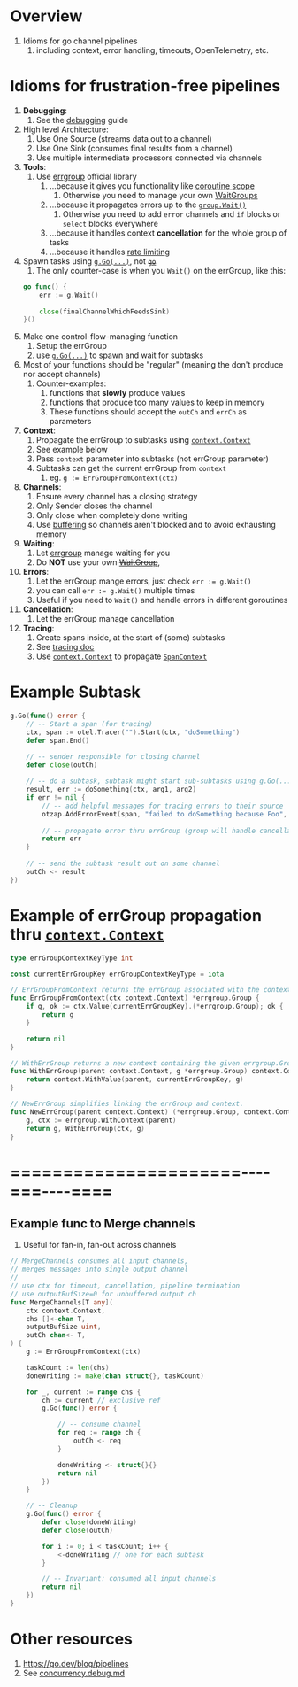 # Overview
1. Idioms for go channel pipelines 
    1. including context, error handling, timeouts, OpenTelemetry, etc.


# Idioms for frustration-free pipelines 
1. **Debugging**: 
    1. See the [debugging](/home/wcarmon/git-repos/docs/golang/concurrency.debug.md) guide
1. High level Architecture:
    1. Use One Source (streams data out to a channel)
    1. Use One Sink (consumes final results from a channel)
    1. Use multiple intermediate processors connected via channels
1. **Tools**:
    1. Use [errgroup](https://pkg.go.dev/golang.org/x/sync/errgroup) official library
        1. ...because it gives you functionality like [coroutine scope](https://kotlinlang.org/api/kotlinx.coroutines/kotlinx-coroutines-core/kotlinx.coroutines/-coroutine-scope/)
            1. Otherwise you need to manage your own [WaitGroups](https://pkg.go.dev/sync#WaitGroup)        
        1. ...because it propagates errors up to the [`group.Wait()`](https://pkg.go.dev/golang.org/x/sync/errgroup#Group.Wait)
            1. Otherwise you need to add `error` channels and `if` blocks or `select` blocks everywhere
        1. ...because it handles context **cancellation** for the whole group of tasks
        1. ...because it handles [rate limiting](https://pkg.go.dev/golang.org/x/sync/errgroup#Group.SetLimit)
1. Spawn tasks using [`g.Go(...)`](https://pkg.go.dev/golang.org/x/sync/errgroup#Group.Go), not [~~`go`~~](https://go.dev/ref/spec#Go_statements)
    1. The only counter-case is when you `Wait()` on the errGroup, like this:
    ```go
    go func() {
        err := g.Wait()
        
        close(finalChannelWhichFeedsSink)
    }()
    ```
1. Make one control-flow-managing function
    1. Setup the errGroup
    1. use [`g.Go(...)`](https://pkg.go.dev/golang.org/x/sync/errgroup#Group.Go) to spawn and wait for subtasks
1. Most of your functions should be "regular" (meaning the don't produce nor accept channels)
    1. Counter-examples:
        1. functions that **slowly** produce values
        1. functions that produce too many values to keep in memory
        1. These functions should accept the `outCh` and `errCh` as parameters
1. **Context**: 
    1. Propagate the errGroup to subtasks using [`context.Context`](https://pkg.go.dev/context)
    1. See example below
    1. Pass `context` parameter into subtasks (not errGroup parameter)    
    1. Subtasks can get the current errGroup from `context`
        1. eg. `g := ErrGroupFromContext(ctx)`
1. **Channels**: 
    1. Ensure every channel has a closing strategy
    1. Only Sender closes the channel
    1. Only close when completely done writing
    1. Use [buffering](https://gobyexample.com/channel-buffering) so channels aren't blocked and to avoid exhausting memory
1. **Waiting**: 
    1. Let [errgroup](https://pkg.go.dev/golang.org/x/sync/errgroup#Group.Wait) manage waiting for you
    1. Do **NOT** use your own ~~[WaitGroup](https://pkg.go.dev/sync#WaitGroup)~~,     
1. **Errors**: 
    1. Let the errGroup mange errors, just check `err := g.Wait()`
    1. you can call `err := g.Wait()` multiple times 
    1. Useful if you need to `Wait()` and handle errors in different goroutines
1. **Cancellation**: 
    1. Let the errGroup manage cancellation
1. **Tracing**:
    1. Create spans inside, at the start of (some) subtasks 
    1. See [tracing doc](./tracing.md)
    1. Use [`context.Context`](https://pkg.go.dev/context) to propagate [`SpanContext`](https://pkg.go.dev/go.opentelemetry.io/otel/trace#SpanContext) 


# Example Subtask
```go
g.Go(func() error {
    // -- Start a span (for tracing)
    ctx, span := otel.Tracer("").Start(ctx, "doSomething")
    defer span.End()

    // -- sender responsible for closing channel
    defer close(outCh)
    
    // -- do a subtask, subtask might start sub-subtasks using g.Go(...)
    result, err := doSomething(ctx, arg1, arg2)
    if err != nil {
        // -- add helpful messages for tracing errors to their source
        otzap.AddErrorEvent(span, "failed to doSomething because Foo", err)
        
        // -- propagate error thru errGroup (group will handle cancellation)
        return err
    }
    
    // -- send the subtask result out on some channel
    outCh <- result
})
```


# Example of errGroup propagation thru [`context.Context`](https://pkg.go.dev/context)
```go
type errGroupContextKeyType int

const currentErrGroupKey errGroupContextKeyType = iota

// ErrGroupFromContext returns the errGroup associated with the context, or nil.
func ErrGroupFromContext(ctx context.Context) *errgroup.Group {
	if g, ok := ctx.Value(currentErrGroupKey).(*errgroup.Group); ok {
		return g
	}

	return nil
}

// WithErrGroup returns a new context containing the given errgroup.Group.
func WithErrGroup(parent context.Context, g *errgroup.Group) context.Context {
	return context.WithValue(parent, currentErrGroupKey, g)
}

// NewErrGroup simplifies linking the errGroup and context.
func NewErrGroup(parent context.Context) (*errgroup.Group, context.Context) {
	g, ctx := errgroup.WithContext(parent)
	return g, WithErrGroup(ctx, g)
}
```
     

# ======================----===----====

    
## Example func to Merge channels
1. Useful for fan-in, fan-out across channels
```go
// MergeChannels consumes all input channels,
// merges messages into single output channel
//
// use ctx for timeout, cancellation, pipeline termination
// use outputBufSize=0 for unbuffered output ch
func MergeChannels[T any](
	ctx context.Context,
	chs []<-chan T,	
	outputBufSize uint,
	outCh chan<- T,
) {
	g := ErrGroupFromContext(ctx)

	taskCount := len(chs)
	doneWriting := make(chan struct{}, taskCount)

	for _, current := range chs {
		ch := current // exclusive ref
		g.Go(func() error {

			// -- consume channel
			for req := range ch {
				outCh <- req
			}

			doneWriting <- struct{}{}
			return nil
		})
	}

	// -- Cleanup
	g.Go(func() error {
		defer close(doneWriting)
        defer close(outCh)

		for i := 0; i < taskCount; i++ {
			<-doneWriting // one for each subtask
		}

		// -- Invariant: consumed all input channels
		return nil
	})
}
```


# Other resources
1. https://go.dev/blog/pipelines
1. See [concurrency.debug.md](./concurrency.debug.md)

